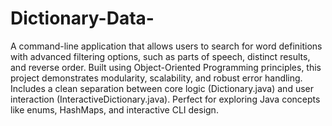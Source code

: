 # Dictionary-Data-
A command-line application that allows users to search for word definitions with advanced filtering options, such as parts of speech, distinct results, and reverse order. Built using Object-Oriented Programming principles, this project demonstrates modularity, scalability, and robust error handling. Includes a clean separation between core logic (Dictionary.java) and user interaction (InteractiveDictionary.java). Perfect for exploring Java concepts like enums, HashMaps, and interactive CLI design.

